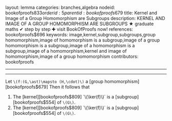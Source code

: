 layout: lemma
categories: branches,algebra
nodeid: bookofproofs$833
orderid: 5
parentid: bookofproofs$679
title: Kernel and Image of a Group Homomorphism are Subgroups
description: KERNEL AND IMAGE OF A GROUP HOMOMORPHISM ARE SUBGROUPS ★ graduate maths ✔ step by step ✚ visit BookOfProofs now!
references: bookofproofs$696
keywords: image,kernel,subgroup,subgroups,group homomorphism,image of homomorphism is a subgroup,image of a group homomorphism is a subgroup,image of a homomorphism is a subgroup,image of a homomorphism,kernel and image of homomorphism,image of a group homomorphism
contributors: bookofproofs

---


---

Let `\(f:(G,\ast)\mapsto (H,\cdot)\)` a [group homomorphism][bookofproofs$679] Then it follows that 

1. The [kernel][bookofproofs$809] `\(\ker(f)\)` is a [subgroup][bookofproofs$554] of `\(G\)`.
1. The [kernel][bookofproofs$809] `\(\ker(f)\)` is a [subgroup][bookofproofs$554] of `\(G\)`.
